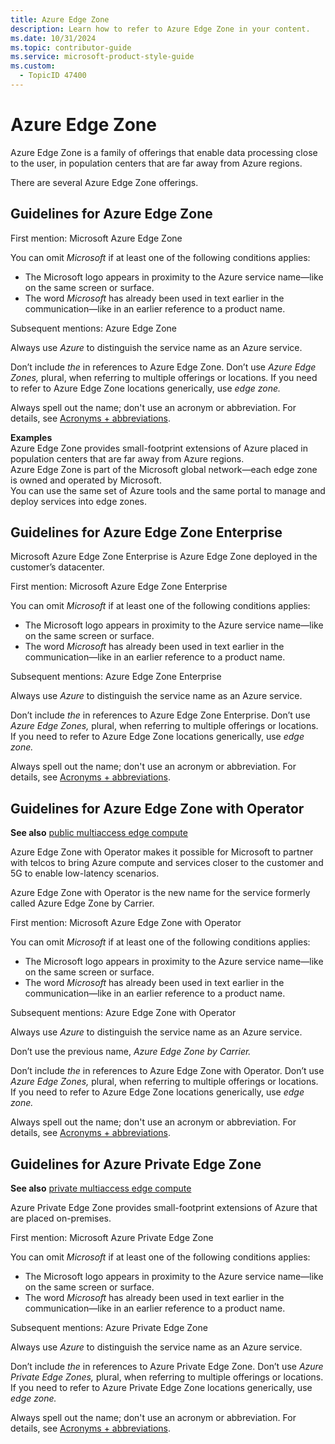 ```yaml
---
title: Azure Edge Zone
description: Learn how to refer to Azure Edge Zone in your content.
ms.date: 10/31/2024
ms.topic: contributor-guide
ms.service: microsoft-product-style-guide
ms.custom:
  - TopicID 47400
---
```



# Azure Edge Zone

Azure Edge Zone is a family of offerings that enable data processing close to the user, in population centers that are far away from Azure regions.

There are several Azure Edge Zone offerings.

## Guidelines for Azure Edge Zone

First mention: Microsoft Azure Edge Zone

You can omit *Microsoft* if at least one of the following conditions applies:

- The Microsoft logo appears in proximity to the Azure service name—like on the same screen or surface.
- The word *Microsoft* has already been used in text earlier in the communication—like in an earlier reference to a product name.

Subsequent mentions: Azure Edge Zone

Always use *Azure* to distinguish the service name as an Azure service.

Don’t include *the* in references to Azure Edge Zone. Don’t use *Azure Edge Zones,* plural, when referring to multiple offerings or locations. If you need to refer to Azure Edge Zone locations generically, use *edge zone.* 

Always spell out the name; don't use an acronym or abbreviation. For details, see [Acronyms + abbreviations](~\acronyms-and-abbreviations.md).

**Examples**  
Azure Edge Zone provides small-footprint extensions of Azure placed in population centers that are far away from Azure regions.   
Azure Edge Zone is part of the Microsoft global network—each edge zone is owned and operated by Microsoft.   
You can use the same set of Azure tools and the same portal to manage and deploy services into edge zones.

## Guidelines for Azure Edge Zone Enterprise

Microsoft Azure Edge Zone Enterprise is Azure Edge Zone deployed in the customer’s datacenter.

First mention: Microsoft Azure Edge Zone Enterprise

You can omit *Microsoft* if at least one of the following conditions applies:

- The Microsoft logo appears in proximity to the Azure service name—like on the same screen or surface.
- The word *Microsoft* has already been used in text earlier in the communication—like in an earlier reference to a product name.

Subsequent mentions: Azure Edge Zone Enterprise

Always use *Azure* to distinguish the service name as an Azure service.

Don’t include *the* in references to Azure Edge Zone Enterprise. Don’t use *Azure Edge Zones,* plural, when referring to multiple offerings or locations. If you need to refer to Azure Edge Zone locations generically, use *edge zone.* 

Always spell out the name; don't use an acronym or abbreviation. For details, see [Acronyms + abbreviations](~\acronyms-and-abbreviations.md).

## Guidelines for Azure Edge Zone with Operator

**See also** [public multiaccess edge compute](~\a_z_names_terms\p\public-multiaccess-edge-compute.md)

Azure Edge Zone with Operator makes it possible for Microsoft to partner with telcos to bring Azure compute and services closer to the customer and 5G to enable low-latency scenarios. 

Azure Edge Zone with Operator is the new name for the service formerly called Azure Edge Zone by Carrier.

First mention: Microsoft Azure Edge Zone with Operator

You can omit *Microsoft* if at least one of the following conditions applies:

- The Microsoft logo appears in proximity to the Azure service name—like on the same screen or surface.
- The word *Microsoft* has already been used in text earlier in the communication—like in an earlier reference to a product name.

Subsequent mentions: Azure Edge Zone with Operator

Always use *Azure* to distinguish the service name as an Azure service.

Don’t use the previous name, *Azure Edge Zone by Carrier.* 

Don’t include *the* in references to Azure Edge Zone with Operator. Don’t use *Azure Edge Zones,* plural, when referring to multiple offerings or locations. If you need to refer to Azure Edge Zone locations generically, use *edge zone.* 

Always spell out the name; don't use an acronym or abbreviation. For details, see [Acronyms + abbreviations](~\acronyms-and-abbreviations.md).

## Guidelines for Azure Private Edge Zone

**See also** [private multiaccess edge compute](~\a_z_names_terms\p\private-multiaccess-edge-compute.md)

Azure Private Edge Zone provides small-footprint extensions of Azure that are placed on-premises.

First mention: Microsoft Azure Private Edge Zone 

You can omit *Microsoft* if at least one of the following conditions applies:

- The Microsoft logo appears in proximity to the Azure service name—like on the same screen or surface.
- The word *Microsoft* has already been used in text earlier in the communication—like in an earlier reference to a product name.

Subsequent mentions: Azure Private Edge Zone 

Always use *Azure* to distinguish the service name as an Azure service.

Don’t include *the* in references to Azure Private Edge Zone. Don’t use *Azure Private Edge Zones,* plural, when referring to multiple offerings or locations. If you need to refer to Azure Private Edge Zone locations generically, use *edge zone.* 

Always spell out the name; don't use an acronym or abbreviation. For details, see [Acronyms + abbreviations](~\acronyms-and-abbreviations.md).

